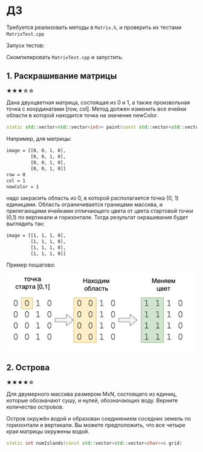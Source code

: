 # ДЗ

Требуется реализовать методы в `Matrix.h`, и проверить их тестами `MatrixTest.cpp`

Запуск тестов:

Скомпилировать `MatrixTest.cpp` и запустить.

## 1. Раскрашивание матрицы

★★★☆☆

Дана двухцветная матрица, состоящая из 0 и 1, а также произвольная
точка с координатами [row, col]. Метод должен изменить все ячейки области в которой находится точка на значение newColor.

```cpp
static std::vector<std::vector<int>> paint(const std::vector<std::vector<int>>& image, int row, int col, int newColor)
```

Например, для матрицы:

```text
image = [[0, 0, 1, 0],
         [0, 0, 1, 0],
         [0, 0, 1, 0],
         [0, 0, 1, 0]]
row = 0
col = 1
newColor = 1
```

надо закрасить область из 0, в которой располагается точка (0, 1)
единицами. Область ограничивается границами массива, и прилегающими
ячейками отличающего цвета от цвета стартовой точки (0,1) по вертикали
и горизонтале. Тогда результат окрашивания будет выглядить так:

```text
image = [[1, 1, 1, 0],
         [1, 1, 1, 0],
         [1, 1, 1, 0],
         [1, 1, 1, 0]]
```

Пример пошагово:

![a](example.png)

## 2. Острова

★★★★☆

Для двумерного массива размером MxN, состоящего из единиц, которые
обозначают сушу, и нулей, обозначающих воду. Верните количество островов.

Остров окружён водой и образован соединением соседних земель по
горизонтали и вертикали. Вы можете предположить, что все четыре
края матрицы окружены водой.

```cpp
static int numIslands(const std::vector<std::vector<char>>& grid)
```
